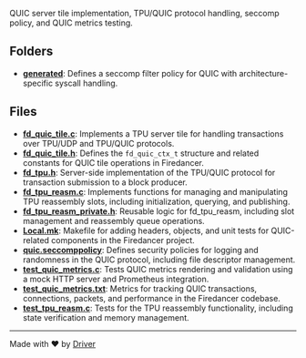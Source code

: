 <!--------------------------------------------------------------------------------->
<!-- IMPORTANT: This file is auto-generated by Driver (https://driver.ai). -------->
<!-- Manual edits may be overwritten on future commits. --------------------------->
<!--------------------------------------------------------------------------------->

QUIC server tile implementation, TPU/QUIC protocol handling, seccomp policy, and QUIC metrics testing.

## Folders
- **[generated](generated/README.md)**: Defines a seccomp filter policy for QUIC with architecture-specific syscall handling.

## Files
- **[fd_quic_tile.c](fd_quic_tile.c.md)**: Implements a TPU server tile for handling transactions over TPU/UDP and TPU/QUIC protocols.
- **[fd_quic_tile.h](fd_quic_tile.h.md)**: Defines the `fd_quic_ctx_t` structure and related constants for QUIC tile operations in Firedancer.
- **[fd_tpu.h](fd_tpu.h.md)**: Server-side implementation of the TPU/QUIC protocol for transaction submission to a block producer.
- **[fd_tpu_reasm.c](fd_tpu_reasm.c.md)**: Implements functions for managing and manipulating TPU reassembly slots, including initialization, querying, and publishing.
- **[fd_tpu_reasm_private.h](fd_tpu_reasm_private.h.md)**: Reusable logic for fd_tpu_reasm, including slot management and reassembly queue operations.
- **[Local.mk](Local.mk.md)**: Makefile for adding headers, objects, and unit tests for QUIC-related components in the Firedancer project.
- **[quic.seccomppolicy](quic.seccomppolicy.md)**: Defines security policies for logging and randomness in the QUIC protocol, including file descriptor management.
- **[test_quic_metrics.c](test_quic_metrics.c.md)**: Tests QUIC metrics rendering and validation using a mock HTTP server and Prometheus integration.
- **[test_quic_metrics.txt](test_quic_metrics.txt.md)**: Metrics for tracking QUIC transactions, connections, packets, and performance in the Firedancer codebase.
- **[test_tpu_reasm.c](test_tpu_reasm.c.md)**: Tests for the TPU reassembly functionality, including state verification and memory management.

---
Made with ❤️ by [Driver](https://www.driver.ai/)